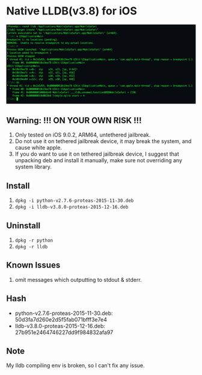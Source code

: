 # Native LLDB(v3.8) for iOS

![](./lldb-iOS.png)

## Warning: !!! ON YOUR OWN RISK !!!
1. Only tested on iOS 9.0.2, ARM64, untethered jailbreak.
2. Do not use it on tethered jailbreak device, it may break the system, and cause white apple.
3. If you do want to use it on tethered jailbreak device, I suggest that unpacking deb and install it manually, make sure not overriding any system library.

## Install
1. `dpkg -i python-v2.7.6-proteas-2015-11-30.deb`
2. `dpkg -i lldb-v3.8.0-proteas-2015-12-16.deb`

## Uninstall
1. `dpkg -r python`
2. `dpkg -r lldb`

## Known Issues
1. omit messages which outputting to stdout & stderr.

## Hash
* python-v2.7.6-proteas-2015-11-30.deb: 50d3fa7d260e2d5f5fab071bfff3e7e4
* lldb-v3.8.0-proteas-2015-12-16.deb: 27b951e2464746227dd9f984832afa97

## Note
My lldb compiling env is broken, so I can't fix any issue.


